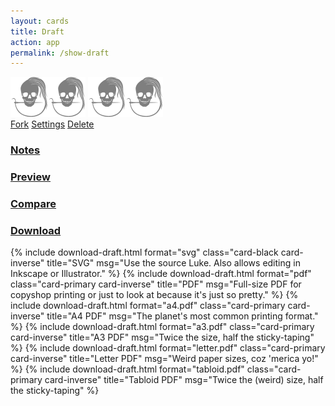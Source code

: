 ```yaml
---
layout: cards
title: Draft
action: app
permalink: /show-draft
---
```

<div class="container">
    <div class="row">
        <div class="col-md-12" id="draft">
            <div class="draft-display">
                <div>
                    <div class="crown-wrapper">
                        <img class="crown crown-left" id="draft-pattern-img" alt="Pattern linedrawing" src="/img/logo/spinner.svg">
                        <span class="crown crown-middle" id="draft-handle"></span>
                        <img class="crown crown-right" id="draft-model-img" alt="Model avatar" src="/img/logo/spinner.svg">
                    </div>
                    <a href="#draft" id="fork-btn" class="poh btn btn-outline-info mt-3 modal light"><i class="fa fa-code-fork" aria-hidden="true"></i> Fork</a>
                    <a href="#draft" id="settings-btn" class="poh btn btn-outline-primary mt-3 modal light"><i class="fa fa-wrench" aria-hidden="true"></i> Settings</a>
                    <a href="#draft" id="delete-btn" class="poh btn btn-outline-danger mt-3 modal light"><i class="fa fa-trash-o" aria-hidden="true"></i> Delete</a>
                </div>
            </div>
            <div id="accordion" role="tablist" aria-multiselectable="true" class="full-width">
                <div id="group-notes" class="card">
                    <div class="card-header" role="tab" id="heading-notes">
                        <h3 class="text-capitalize"><a data-toggle="collapse" data-parent="#accordion" href="#collapse-notes" aria-expanded="false" aria-controls="collapse-notes">Notes</a></h3>
                    </div>
                    <div id="collapse-notes" class="collapse show" role="tabpanel" aria-labeledby="heading-notes" aria-expanded="false">
                        <div class="card-block" id="content-notes">
                            <div class="notes">
                                <div id="notes-inner"></div>
                                <a href="#draft" class="update-bubble hover-shadow" id="update-notes" title="Edit draft notes"><i class="fa fa-pencil fa-2x" aria-hidden="true"></i></a>
                            </div>
                        </div>
                    </div>
                </div>
                <div id="group-preview" class="card">
                    <div class="card-header" role="tab" id="heading-preview">
                        <h3 class="text-capitalize"><a data-toggle="collapse" data-parent="#accordion" href="#collapse-preview" aria-expanded="false" aria-controls="collapse-preview">Preview</a></h3>
                    </div>
                    <div id="collapse-preview" class="collapse" role="tabpanel" aria-labeledby="heading-preview" aria-expanded="false">
                        <div class="card-block" id="content-preview">
                            <a href="#draft" id="link-preview" title="Open in a new window" target="_BLANK"><div class="drop-shadow svg-frame" id="svg-wrapper"></div></a>
                        </div>
                    </div>
                </div>
                <div id="group-compared" class="card">
                    <div class="card-header" role="tab" id="heading-compared">
                        <h3 class="text-capitalize"><a data-toggle="collapse" data-parent="#accordion" href="#collapse-compared" aria-expanded="false" aria-controls="collapse-compared">Compare</a></h3>
                    </div>
                    <div id="collapse-compared" class="collapse" role="tabpanel" aria-labeledby="heading-compared" aria-expanded="false">
                        <div class="card-block" id="content-compared">
                            <a href="#draft" id="compared-preview" title="Open in a new window" target="_BLANK"><div class="drop-shadow svg-frame" id="compared-wrapper"></div></a>
                        </div>
                    </div>
                </div>
                <div id="group-download" class="card">
                    <div class="card-header" role="tab" id="heading-download">
                        <h3 class="text-capitalize"><a data-toggle="collapse" data-parent="#accordion" href="#collapse-download" aria-expanded="false" aria-controls="collapse-download">Download</a></h3>
                    </div>
                    <div id="collapse-download" class="collapse" role="tabpanel" aria-labeledby="heading-download" aria-expanded="false">
                        <div class="card-block" id="content-download">
                            <div class="row">
                                {% include download-draft.html 
                                    format="svg"
                                    class="card-black card-inverse"
                                    title="SVG"
                                    msg="Use the source Luke. Also allows editing in Inkscape or Illustrator."
                                %}
                                {% include download-draft.html 
                                    format="pdf"
                                    class="card-primary card-inverse"
                                    title="PDF"
                                    msg="Full-size PDF for copyshop printing or just to look at because it's just so pretty."
                                %}
                                {% include download-draft.html 
                                    format="a4.pdf"
                                    class="card-primary card-inverse"
                                    title="A4 PDF"
                                    msg="The planet's most common printing format."
                                %}
                                {% include download-draft.html 
                                    format="a3.pdf"
                                    class="card-primary card-inverse"
                                    title="A3 PDF"
                                    msg="Twice the size, half the sticky-taping"
                                %}
                                {% include download-draft.html 
                                    format="letter.pdf"
                                    class="card-primary card-inverse"
                                    title="Letter PDF"
                                    msg="Weird paper sizes, coz 'merica yo!"
                                %}
                                {% include download-draft.html 
                                    format="tabloid.pdf"
                                    class="card-primary card-inverse"
                                    title="Tabloid PDF"
                                    msg="Twice the (weird) size, half the sticky-taping"
                                %}
                            </div> 
                        </div>
                    </div>
                </div>
            </div>
        </div>
    </div>
</div>

